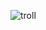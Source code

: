 ![troll](https://en.wikipedia.org/wiki/File:Trollface_non-free.png#/media/File:Trollface_non-free.png)
